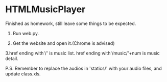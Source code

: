 # HTMLMusicPlayer
Finished as homework, still leave some things to be expected.

1. Run web.py.

2. Get the website and open it.(Chrome is advised)

3.href ending with'/' is music list.
  href ending with'/music/'+num is music detail.
  
  P.S. Remember to replace the audios in 'statics/' with your audio files, and update class.xls.
